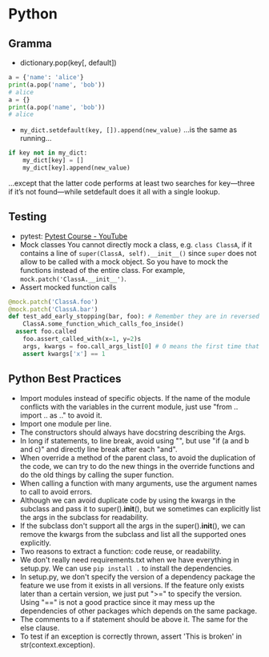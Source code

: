 # Python
## Gramma
* dictionary.pop(key[, default])
```py
a = {'name': 'alice'}
print(a.pop('name', 'bob'))
# alice
a = {}
print(a.pop('name', 'bob'))
# alice
```

* `my_dict.setdefault(key, []).append(new_value)`
…is the same as running…
``` python
if key not in my_dict:
	my_dict[key] = []
	my_dict[key].append(new_value)
```

…except that the latter code performs at least two searches for key—three if it’s not found—while setdefault does it all with a single lookup.

## Testing
* pytest: [Pytest Course - YouTube](https://www.youtube.com/playlist?list=PLJsmaNFr5mNqSeuNepT3IaMrgzRMm9lQR)
* Mock classes
You cannot directly mock a class, e.g. `class ClassA`, if it contains a line of `super(ClassA, self).__init__()` since `super` does not allow to be called with a mock object. So you have to mock the functions instead of the entire class. For example, `mock.patch('ClassA.__init__')`.
* Assert mocked function calls
```py
@mock.patch('ClassA.foo')
@mock.patch('ClassA.bar')
def test_add_early_stopping(bar, foo): # Remember they are in reversed order in args.
	ClassA.some_function_which_calls_foo_inside()
  assert foo.called	
	foo.assert_called_with(x=1, y=2)s
	args, kwargs = foo.call_args_list[0] # 0 means the first time that foo is called. 1 means the second time.
	assert kwargs['x'] == 1
```

## Python Best Practices
* Import modules instead of specific objects. If the name of the module conflicts with the variables in the current module, just use "from .. import .. as .." to avoid it.
* Import one module per line.
* The constructors should always have docstring describing the Args.
* In long if statements, to line break, avoid using "\", but use "if (a and b and c)" and directly line break after each "and".
* When override a method of the parent class, to avoid the duplication of the code, we can try to do the new things in the override functions and do the old things by calling the super function.
* When calling a function with many arguments, use the argument names to call to avoid errors.
* Although we can avoid duplicate code by using the kwargs in the subclass and pass it to super().__init__(), but we sometimes can explicitly list the args in the subclass for readability.
* If the subclass don't support all the args in the super().__init__(), we can remove the kwargs from the subclass and list all the supported ones explicitly.
* Two reasons to extract a function: code reuse, or readability.
* We don't really need requirements.txt when we have everything in setup.py. We can use  `pip install .`  to install the dependencies.
* In setup.py, we don't specify the version of a dependency package the feature we use from it exists in all versions. If the feature only exists later than a certain version, we just put ">=" to specify the version. Using "==" is not a good practice since it may mess up the dependencies of other packages which depends on the same package.
* The comments to a if statement should be above it. The same for the else clause.
* To test if an exception is correctly thrown, assert 'This is broken' in str(context.exception).
